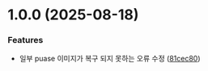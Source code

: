 # 1.0.0 (2025-08-18)


### Features

* 일부 puase 이미지가 복구 되지 못하는 오류 수정 ([81cec80](https://github.com/Rahu2000/kube-swiss-knife/commit/81cec80a8447d20ce304a007c84e01bd06730b51))
